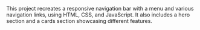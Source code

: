 This project recreates a responsive navigation bar with a menu and various navigation links, using HTML, CSS, and JavaScript. It also includes a hero section and a cards section showcasing different features.

